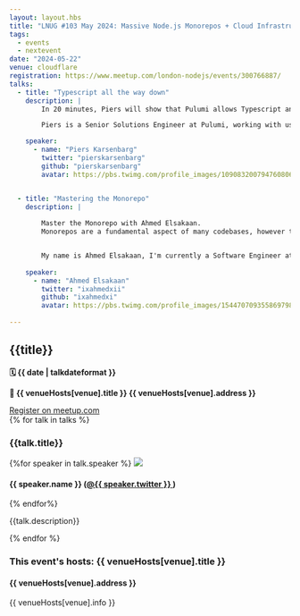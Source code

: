 ```yaml
---
layout: layout.hbs
title: "LNUG #103 May 2024: Massive Node.js Monorepos + Cloud Infrastructure as Code"
tags:
  - events
  - nextevent
date: "2024-05-22"
venue: cloudflare
registration: https://www.meetup.com/london-nodejs/events/300766887/
talks:
  - title: "Typescript all the way down"
    description: |
        In 20 minutes, Piers will show that Pulumi allows Typescript and NodeJS developers to expand what is meant by “full stack developers”, going from the Front End all the way down to the Infrastructure level.

        Piers is a Senior Solutions Engineer at Pulumi, working with users to build and manage their cloud infrastructure.

    speaker:
      - name: "Piers Karsenbarg"
        twitter: "pierskarsenbarg"
        github: "pierskarsenbarg"
        avatar: https://pbs.twimg.com/profile_images/1090832007947608065/Ue8CXy5e_400x400.jpg 


  - title: "Mastering the Monorepo"
    description: |
      
        Master the Monorepo with Ahmed Elsakaan.
        Monorepos are a fundamental aspect of many codebases, however to get the most out of this architecture, we need to find ways to streamline the process of creating and maintaining them so that we eventually don't end up in config hell, broken builds and pipelines. In this talk I will aim to introduce the concept of monorepos, why are they used and what benefits they try to accomplish and many tips in ways to work in monorepos to eventually get yourself at a place where they make your entire team more productive.


        My name is Ahmed Elsakaan, I'm currently a Software Engineer at Parameta Solutions. I am passionate about anything to do with the web, mostly web tooling, typescript, react and of course, monorepos. I built https://orbitkit.dev to act as a solid foundation to monorepo codebases and a source of guidance to those who want a reference of doing things in monorepos. My twitter handle is ixahmedxii.
        
    speaker:
      - name: "Ahmed Elsakaan"
        twitter: "ixahmedxii"
        github: "ixahmedxi"
        avatar: https://pbs.twimg.com/profile_images/1544707093558697985/yPyNogbp_400x400.jpg
  
---
```


<div class="event-detail">
<h2>{{title}}
</h2>
<p>
<strong>🗓 {{ date  |  talkdateformat }}</strong>
</p>
<p>
<strong>
🏢 {{ venueHosts[venue].title }}
{{ venueHosts[venue].address }}
</strong>
</p>

<div >
<a class="lnug-ticket cta" href="{{registration}}" target="_blank">Register on meetup.com</a>
</div>
<div class="talks">
{% for talk in talks %}
<div class="talk">

<h3>{{talk.title}}
</h3>

{%for speaker in talk.speaker %}
<img src="{{speaker.avatar}}" class="bio-pic"/>

<h4>{{ speaker.name }}
(<a href="https://twitter.com/{{speaker.twitter}}">@{{ speaker.twitter }}
</a>)</h4>
{% endfor%}

{{talk.description}}

</div>
{% endfor %}

</div>

<div class="event-hosts">

### This event's hosts: {{ venueHosts[venue].title }}

#### {{ venueHosts[venue].address }}

{{ venueHosts[venue].info }}

</div>

</div>
